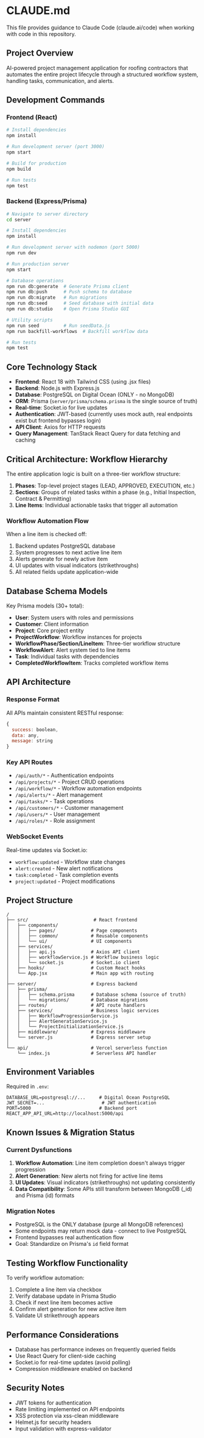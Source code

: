 # CLAUDE.md

This file provides guidance to Claude Code (claude.ai/code) when working with code in this repository.

## Project Overview
AI-powered project management application for roofing contractors that automates the entire project lifecycle through a structured workflow system, handling tasks, communication, and alerts.

## Development Commands

### Frontend (React)
```bash
# Install dependencies
npm install

# Run development server (port 3000)
npm start

# Build for production
npm build

# Run tests
npm test
```

### Backend (Express/Prisma)
```bash
# Navigate to server directory
cd server

# Install dependencies
npm install

# Run development server with nodemon (port 5000)
npm run dev

# Run production server
npm start

# Database operations
npm run db:generate  # Generate Prisma client
npm run db:push      # Push schema to database
npm run db:migrate   # Run migrations
npm run db:seed      # Seed database with initial data
npm run db:studio    # Open Prisma Studio GUI

# Utility scripts
npm run seed         # Run seedData.js
npm run backfill-workflows  # Backfill workflow data

# Run tests
npm test
```

## Core Technology Stack
- **Frontend**: React 18 with Tailwind CSS (using .jsx files)
- **Backend**: Node.js with Express.js
- **Database**: PostgreSQL on Digital Ocean (ONLY - no MongoDB)
- **ORM**: Prisma (`server/prisma/schema.prisma` is the single source of truth)
- **Real-time**: Socket.io for live updates
- **Authentication**: JWT-based (currently uses mock auth, real endpoints exist but frontend bypasses login)
- **API Client**: Axios for HTTP requests
- **Query Management**: TanStack React Query for data fetching and caching

## Critical Architecture: Workflow Hierarchy

The entire application logic is built on a three-tier workflow structure:

1. **Phases**: Top-level project stages (LEAD, APPROVED, EXECUTION, etc.)
2. **Sections**: Groups of related tasks within a phase (e.g., Initial Inspection, Contract & Permitting)
3. **Line Items**: Individual actionable tasks that trigger all automation

### Workflow Automation Flow
When a line item is checked off:
1. Backend updates PostgreSQL database
2. System progresses to next active line item
3. Alerts generate for newly active item
4. UI updates with visual indicators (strikethroughs)
5. All related fields update application-wide

## Database Schema Models
Key Prisma models (30+ total):
- **User**: System users with roles and permissions
- **Customer**: Client information
- **Project**: Core project entity
- **ProjectWorkflow**: Workflow instances for projects
- **WorkflowPhase/Section/LineItem**: Three-tier workflow structure
- **WorkflowAlert**: Alert system tied to line items
- **Task**: Individual tasks with dependencies
- **CompletedWorkflowItem**: Tracks completed workflow items

## API Architecture

### Response Format
All APIs maintain consistent RESTful response:
```javascript
{
  success: boolean,
  data: any,
  message: string
}
```

### Key API Routes
- `/api/auth/*` - Authentication endpoints
- `/api/projects/*` - Project CRUD operations
- `/api/workflow/*` - Workflow automation endpoints
- `/api/alerts/*` - Alert management
- `/api/tasks/*` - Task operations
- `/api/customers/*` - Customer management
- `/api/users/*` - User management
- `/api/roles/*` - Role assignment

### WebSocket Events
Real-time updates via Socket.io:
- `workflow:updated` - Workflow state changes
- `alert:created` - New alert notifications
- `task:completed` - Task completion events
- `project:updated` - Project modifications

## Project Structure
```
/
├── src/                        # React frontend
│   ├── components/
│   │   ├── pages/             # Page components
│   │   ├── common/            # Reusable components
│   │   └── ui/                # UI components
│   ├── services/
│   │   ├── api.js             # Axios API client
│   │   ├── workflowService.js # Workflow business logic
│   │   └── socket.js          # Socket.io client
│   ├── hooks/                 # Custom React hooks
│   └── App.jsx                # Main app with routing
│
├── server/                    # Express backend
│   ├── prisma/
│   │   ├── schema.prisma      # Database schema (source of truth)
│   │   └── migrations/        # Database migrations
│   ├── routes/                # API route handlers
│   ├── services/              # Business logic services
│   │   ├── WorkflowProgressionService.js
│   │   ├── AlertGenerationService.js
│   │   └── ProjectInitializationService.js
│   ├── middleware/            # Express middleware
│   └── server.js              # Express server setup
│
└── api/                       # Vercel serverless function
    └── index.js               # Serverless API handler
```

## Environment Variables
Required in `.env`:
```
DATABASE_URL=postgresql://...     # Digital Ocean PostgreSQL
JWT_SECRET=...                     # JWT authentication
PORT=5000                         # Backend port
REACT_APP_API_URL=http://localhost:5000/api
```

## Known Issues & Migration Status

### Current Dysfunctions
1. **Workflow Automation**: Line item completion doesn't always trigger progression
2. **Alert Generation**: New alerts not firing for active line items
3. **UI Updates**: Visual indicators (strikethroughs) not updating consistently
4. **Data Compatibility**: Some APIs still transform between MongoDB (_id) and Prisma (id) formats

### Migration Notes
- PostgreSQL is the ONLY database (purge all MongoDB references)
- Some endpoints may return mock data - connect to live PostgreSQL
- Frontend bypasses real authentication flow
- Goal: Standardize on Prisma's `id` field format

## Testing Workflow Functionality
To verify workflow automation:
1. Complete a line item via checkbox
2. Verify database update in Prisma Studio
3. Check if next line item becomes active
4. Confirm alert generation for new active item
5. Validate UI strikethrough appears

## Performance Considerations
- Database has performance indexes on frequently queried fields
- Use React Query for client-side caching
- Socket.io for real-time updates (avoid polling)
- Compression middleware enabled on backend

## Security Notes
- JWT tokens for authentication
- Rate limiting implemented on API endpoints
- XSS protection via xss-clean middleware
- Helmet.js for security headers
- Input validation with express-validator